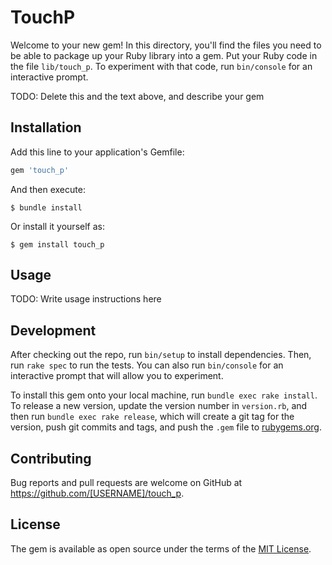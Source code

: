 # TouchP

Welcome to your new gem! In this directory, you'll find the files you need to be able to package up your Ruby library into a gem. Put your Ruby code in the file `lib/touch_p`. To experiment with that code, run `bin/console` for an interactive prompt.

TODO: Delete this and the text above, and describe your gem

## Installation

Add this line to your application's Gemfile:

```ruby
gem 'touch_p'
```

And then execute:

    $ bundle install

Or install it yourself as:

    $ gem install touch_p

## Usage

TODO: Write usage instructions here

## Development

After checking out the repo, run `bin/setup` to install dependencies. Then, run `rake spec` to run the tests. You can also run `bin/console` for an interactive prompt that will allow you to experiment.

To install this gem onto your local machine, run `bundle exec rake install`. To release a new version, update the version number in `version.rb`, and then run `bundle exec rake release`, which will create a git tag for the version, push git commits and tags, and push the `.gem` file to [rubygems.org](https://rubygems.org).

## Contributing

Bug reports and pull requests are welcome on GitHub at https://github.com/[USERNAME]/touch_p.


## License

The gem is available as open source under the terms of the [MIT License](https://opensource.org/licenses/MIT).
